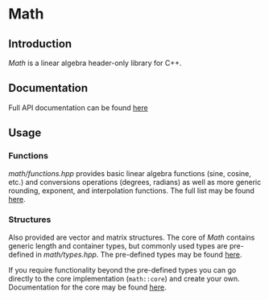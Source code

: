 # Math

## Introduction
*Math* is a linear algebra header-only library for C++.

## Documentation
Full API documentation can be found [here](http://kernan.github.io/math/)

## Usage

### Functions
_math/functions.hpp_ provides basic linear algebra functions (sine, cosine, etc.)
and conversions operations (degrees, radians) as well as more generic rounding,
exponent, and interpolation functions. The full list may be found
[here](http://kernan.github.io/math/functions_8hpp.html).

### Structures
Also provided are vector and matrix structures. The core of *Math* contains
generic length and container types, but commonly used types are pre-defined in
_math/types.hpp_. The pre-defined types may be found
[here](http://kernan.github.io/math/types_8hpp.html).

If you require functionality beyond the pre-defined types you can go directly to
the core implementation (`math::core`) and create your own. Documentation for
the core may be found
[here](http://kernan.github.io/math/namespacemath_1_1core.html).
